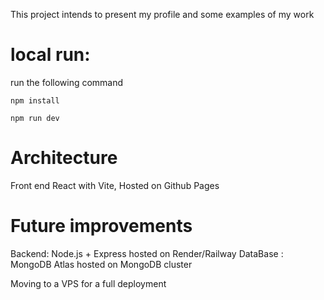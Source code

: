 This project intends to present my profile and some examples of my work

# local run:
run the following command
```
npm install
```
```
npm run dev
```

# Architecture

Front end React with Vite, Hosted on Github Pages


# Future improvements
Backend: Node.js + Express hosted on Render/Railway
DataBase : MongoDB Atlas hosted on MongoDB cluster

Moving to a VPS for a full deployment
